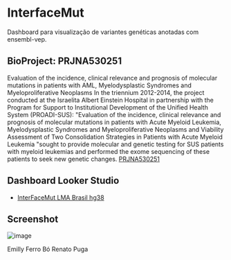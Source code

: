 # InterfaceMut

Dashboard para visualização de variantes genéticas anotadas com ensembl-vep.


## BioProject: PRJNA530251

Evaluation of the incidence, clinical relevance and prognosis of molecular mutations in patients with AML, Myelodysplastic Syndromes and Myeloproliferative Neoplasms
In the triennium 2012-2014, the project conducted at the Israelita Albert Einstein Hospital in partnership with the Program for Support to Institutional Development of the Unified Health System (PROADI-SUS): "Evaluation of the incidence, clinical relevance and prognosis of molecular mutations in patients with Acute Myeloid Leukemia, Myelodysplastic Syndromes and Myeloproliferative Neoplasms and Viability Assessment of Two Consolidation Strategies in Patients with Acute Myeloid Leukemia "sought to provide molecular and genetic testing for SUS patients with myeloid leukemias and performed the exome sequencing of these patients to seek new genetic changes. [PRJNA530251](https://www.ncbi.nlm.nih.gov/bioproject/PRJNA530251)

## Dashboard Looker Studio 
- [InterFaceMut LMA Brasil hg38](https://lookerstudio.google.com/reporting/1245291b-b1bd-4ab4-95f9-d4dfde96bc2b/page/xDwzE)

## Screenshot 

![image](https://github.com/user-attachments/assets/4d535671-bf15-437b-8585-25250ac78ed6)

Emilly Ferro Bó
Renato Puga
